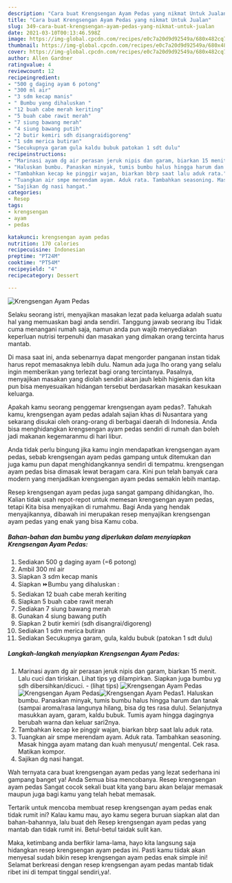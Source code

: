 ```yaml
---
description: "Cara buat Krengsengan Ayam Pedas yang nikmat Untuk Jualan"
title: "Cara buat Krengsengan Ayam Pedas yang nikmat Untuk Jualan"
slug: 349-cara-buat-krengsengan-ayam-pedas-yang-nikmat-untuk-jualan
date: 2021-03-10T00:13:46.598Z
image: https://img-global.cpcdn.com/recipes/e0c7a20d9d92549a/680x482cq70/krengsengan-ayam-pedas-foto-resep-utama.jpg
thumbnail: https://img-global.cpcdn.com/recipes/e0c7a20d9d92549a/680x482cq70/krengsengan-ayam-pedas-foto-resep-utama.jpg
cover: https://img-global.cpcdn.com/recipes/e0c7a20d9d92549a/680x482cq70/krengsengan-ayam-pedas-foto-resep-utama.jpg
author: Allen Gardner
ratingvalue: 4
reviewcount: 12
recipeingredient:
- "500 g daging ayam 6 potong"
- "300 ml air"
- "3 sdm kecap manis"
- " Bumbu yang dihaluskan "
- "12 buah cabe merah keriting"
- "5 buah cabe rawit merah"
- "7 siung bawang merah"
- "4 siung bawang putih"
- "2 butir kemiri sdh disangraidigoreng"
- "1 sdm merica butiran"
- "Secukupnya garam gula kaldu bubuk patokan 1 sdt dulu"
recipeinstructions:
- "Marinasi ayam dg air perasan jeruk nipis dan garam, biarkan 15 menit. Lalu cuci dan tiriskan. Lihat tips yg dilampirkan. Siapkan juga bumbu yg sdh dibersihkan/dicuci.           (lihat tips)"
- "Haluskan bumbu. Panaskan minyak, tumis bumbu halus hingga harum dan tanak (sampai aroma/rasa langunya hilang, bisa dg tes rasa dulu). Selanjutnya masukkan ayam, garam, kaldu bubuk. Tumis ayam hingga dagingnya berubah warna dan keluar sari2nya."
- "Tambahkan kecap ke pinggir wajan, biarkan bbrp saat lalu aduk rata."
- "Tuangkan air smpe merendam ayam. Aduk rata. Tambahkan seasoning. Masak hingga ayam matang dan kuah menyusut/ mengental. Cek rasa. Matikan kompor."
- "Sajikan dg nasi hangat."
categories:
- Resep
tags:
- krengsengan
- ayam
- pedas

katakunci: krengsengan ayam pedas 
nutrition: 170 calories
recipecuisine: Indonesian
preptime: "PT24M"
cooktime: "PT54M"
recipeyield: "4"
recipecategory: Dessert

---
```



![Krengsengan Ayam Pedas](https://img-global.cpcdn.com/recipes/e0c7a20d9d92549a/680x482cq70/krengsengan-ayam-pedas-foto-resep-utama.jpg)

Selaku seorang istri, menyajikan masakan lezat pada keluarga adalah suatu hal yang memuaskan bagi anda sendiri. Tanggung jawab seorang ibu Tidak cuma menangani rumah saja, namun anda pun wajib menyediakan keperluan nutrisi terpenuhi dan masakan yang dimakan orang tercinta harus mantab.

Di masa  saat ini, anda sebenarnya dapat mengorder panganan instan tidak harus repot memasaknya lebih dulu. Namun ada juga lho orang yang selalu ingin memberikan yang terlezat bagi orang tercintanya. Pasalnya, menyajikan masakan yang diolah sendiri akan jauh lebih higienis dan kita pun bisa menyesuaikan hidangan tersebut berdasarkan masakan kesukaan keluarga. 



Apakah kamu seorang penggemar krengsengan ayam pedas?. Tahukah kamu, krengsengan ayam pedas adalah sajian khas di Nusantara yang sekarang disukai oleh orang-orang di berbagai daerah di Indonesia. Anda bisa menghidangkan krengsengan ayam pedas sendiri di rumah dan boleh jadi makanan kegemaranmu di hari libur.

Anda tidak perlu bingung jika kamu ingin mendapatkan krengsengan ayam pedas, sebab krengsengan ayam pedas gampang untuk ditemukan dan juga kamu pun dapat menghidangkannya sendiri di tempatmu. krengsengan ayam pedas bisa dimasak lewat beragam cara. Kini pun telah banyak cara modern yang menjadikan krengsengan ayam pedas semakin lebih mantap.

Resep krengsengan ayam pedas juga sangat gampang dihidangkan, lho. Kalian tidak usah repot-repot untuk memesan krengsengan ayam pedas, tetapi Kita bisa menyajikan di rumahmu. Bagi Anda yang hendak menyajikannya, dibawah ini merupakan resep menyajikan krengsengan ayam pedas yang enak yang bisa Kamu coba.

<!--inarticleads1-->

##### Bahan-bahan dan bumbu yang diperlukan dalam menyiapkan Krengsengan Ayam Pedas:

1. Sediakan 500 g daging ayam (=6 potong)
1. Ambil 300 ml air
1. Siapkan 3 sdm kecap manis
1. Siapkan  ⏩Bumbu yang dihaluskan :
1. Sediakan 12 buah cabe merah keriting
1. Siapkan 5 buah cabe rawit merah
1. Sediakan 7 siung bawang merah
1. Gunakan 4 siung bawang putih
1. Siapkan 2 butir kemiri (sdh disangrai/digoreng)
1. Sediakan 1 sdm merica butiran
1. Sediakan Secukupnya garam, gula, kaldu bubuk (patokan 1 sdt dulu)




<!--inarticleads2-->

##### Langkah-langkah menyiapkan Krengsengan Ayam Pedas:

1. Marinasi ayam dg air perasan jeruk nipis dan garam, biarkan 15 menit. Lalu cuci dan tiriskan. Lihat tips yg dilampirkan. Siapkan juga bumbu yg sdh dibersihkan/dicuci. -           (lihat tips)
<img src="https://img-global.cpcdn.com/steps/75c5d73f883cb134/160x128cq70/krengsengan-ayam-pedas-langkah-memasak-1-foto.jpg" alt="Krengsengan Ayam Pedas"><img src="https://img-global.cpcdn.com/steps/5d04ae7f390ebaa1/160x128cq70/krengsengan-ayam-pedas-langkah-memasak-1-foto.jpg" alt="Krengsengan Ayam Pedas"><img src="https://img-global.cpcdn.com/steps/354e7797efd9f699/160x128cq70/krengsengan-ayam-pedas-langkah-memasak-1-foto.jpg" alt="Krengsengan Ayam Pedas">1. Haluskan bumbu. Panaskan minyak, tumis bumbu halus hingga harum dan tanak (sampai aroma/rasa langunya hilang, bisa dg tes rasa dulu). Selanjutnya masukkan ayam, garam, kaldu bubuk. Tumis ayam hingga dagingnya berubah warna dan keluar sari2nya.
1. Tambahkan kecap ke pinggir wajan, biarkan bbrp saat lalu aduk rata.
1. Tuangkan air smpe merendam ayam. Aduk rata. Tambahkan seasoning. Masak hingga ayam matang dan kuah menyusut/ mengental. Cek rasa. Matikan kompor.
1. Sajikan dg nasi hangat.




Wah ternyata cara buat krengsengan ayam pedas yang lezat sederhana ini gampang banget ya! Anda Semua bisa mencobanya. Resep krengsengan ayam pedas Sangat cocok sekali buat kita yang baru akan belajar memasak maupun juga bagi kamu yang telah hebat memasak.

Tertarik untuk mencoba membuat resep krengsengan ayam pedas enak tidak rumit ini? Kalau kamu mau, ayo kamu segera buruan siapkan alat dan bahan-bahannya, lalu buat deh Resep krengsengan ayam pedas yang mantab dan tidak rumit ini. Betul-betul taidak sulit kan. 

Maka, ketimbang anda berfikir lama-lama, hayo kita langsung saja hidangkan resep krengsengan ayam pedas ini. Pasti kamu tiidak akan menyesal sudah bikin resep krengsengan ayam pedas enak simple ini! Selamat berkreasi dengan resep krengsengan ayam pedas mantab tidak ribet ini di tempat tinggal sendiri,ya!.

